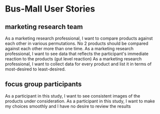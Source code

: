 # Bus-Mall User Stories

## marketing research team

As a marketing research professional, I want to compare products against each other in various permutations. No 2 products should be compared against each other more than one time.
As a marketing research professional, I want to see data that reflects the participant's immediate reaction to the products (gut level reaction)
As a marketing research professional, I want to collect data for every product and list it in terms of most-desired to least-desired.

## focus group participants

As a participant in this study, I want to see consistent images of the products under consideration.
As a participant in this study, I want to make my choices smoothly and I have no desire to review the results
